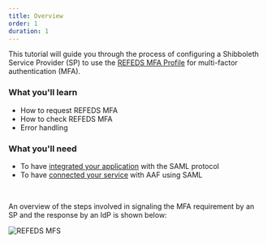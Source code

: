 ```yaml
---
title: Overview
order: 1
duration: 1
---
```


This tutorial will guide you through the process of configuring a Shibboleth Service Provider (SP) to use the [REFEDS MFA Profile](https://refeds.org/profile/mfa) for multi-factor authentication (MFA).

### What you'll learn

- How to request REFEDS MFA
- How to check REFEDS MFA
- Error handling

### What you'll need

- To have [integrated your application](/saml-integration) with the SAML protocol
- To have [connected your service](/connect-a-saml-service) with AAF using SAML

<br>

An overview of the steps involved in signaling the MFA requirement by an SP and the response by an IdP is shown below:

![REFEDS MFS](/assets/images/configure-refeds-mfa-on-shibboleth-sp/refeds-mfa.png)


